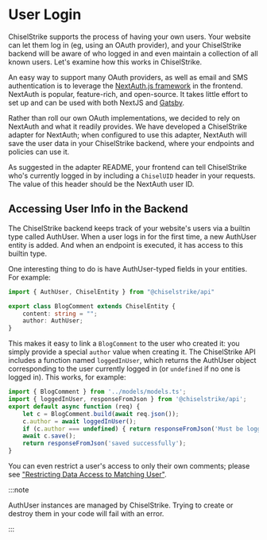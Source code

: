 # User Login

ChiselStrike supports the process of having your own users.  Your
website can let them log in (eg, using an OAuth provider), and your
ChiselStrike backend will be aware of who logged in and even maintain
a collection of all known users.  Let's examine how this works in
ChiselStrike.

An easy way to support many OAuth providers, as well as email and SMS
authentication is to leverage the [NextAuth.js
framework](https://next-auth.js.org/) in the frontend.  NextAuth is popular,
feature-rich, and open-source.  It takes little effort to set up and can be used
with both NextJS and
[Gatsby](https://github.com/nextauthjs/next-auth-gatsby-example).

Rather than roll our own OAuth implementations, we decided to rely on
NextAuth and what it readily provides.  We have developed a
ChiselStrike adapter for NextAuth; when configured to use this
adapter, NextAuth will save the user data in your ChiselStrike
backend, where your endpoints and policies can use it.

As suggested in the adapter README, your frontend can tell
ChiselStrike who's currently logged in by including a `ChiselUID`
header in your requests.  The value of this header should be the
NextAuth user ID.

## Accessing User Info in the Backend

The ChiselStrike backend keeps track of your website's users via a
builtin type called AuthUser.  When a user logs in for the first
time, a new AuthUser entity is added.  And when an endpoint is
executed, it has access to this builtin type.

One interesting thing to do is have AuthUser-typed fields in your
entities.  For example:

```typescript title="my-backend/models/models.ts"
import { AuthUser, ChiselEntity } from "@chiselstrike/api"

export class BlogComment extends ChiselEntity {
    content: string = "";
    author: AuthUser;
}
```

This makes it easy to link a `BlogComment` to the user who created it:
you simply provide a special `author` value when creating it.  The
ChiselStrike API includes a function named `loggedInUser`, which
returns the AuthUser object corresponding to the user currently
logged in (or `undefined` if no one is logged in).  This works, for
example:

```typescript title="my-backend/endpoints/example.ts"
import { BlogComment } from '../models/models.ts';
import { loggedInUser, responseFromJson } from '@chiselstrike/api';
export default async function (req) {
    let c = BlogComment.build(await req.json());
    c.author = await loggedInUser();
    if (c.author === undefined) { return responseFromJson('Must be logged in', 401) }
    await c.save();
    return responseFromJson('saved successfully');
}
```

You can even restrict a user's access to only their own comments;
please see ["Restricting Data Access to Matching
User"](pol#restricting-data-access-to-matching-user).

:::note

AuthUser instances are managed by ChiselStrike.  Trying to create or destroy
them in your code will fail with an error.

:::
